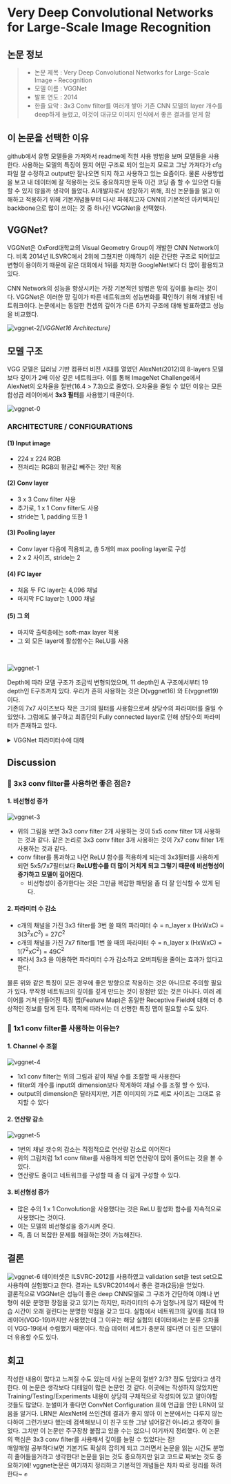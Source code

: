 # Very Deep Convolutional Networks for Large-Scale Image Recognition

## 논문 정보
> - 논문 제목 : Very Deep Convolutional Networks for Large-Scale Image - Recognition  
> - 모델 이름 : VGGNet 
> - 발표 연도 : 2014
> - 한줄 요악 : 3x3 Conv filter를 여러개 쌓아 기존 CNN 모델의 layer 개수를 deep하게 늘렸고, 이것이 대규모 이미지 인식에서 좋은 결과를 얻게 함


## 이 논문을 선택한 이유
github에서 유명 모델들을 가져와서 readme에 적힌 사용 방법을 보며 모델들을 사용한다. 사용하는 모델의 특징이 뭔지 어떤 구조로 되어 있는지 모르고 그냥 가져다가 cfg파일 잘 수정하고 output만 잘나오면 되지 하고 사용하고 있는 요즘이다. 물론 사용방법을 보고 내 데이터에 잘 적용하는 것도 중요하지만 문뜩 이건 코딩 좀 할 수 있으면 다들 할 수 있지 않을까 생각이 들었다. AI개발자로서 성장하기 위해, 최신 논문들을 읽고 이해하고 적용하기 위해 기본개념들부터 다시! 파헤치고자 CNN의 기본적인 아키텍처인 backbone으로 많이 쓰이는 것 중 하나인 VGGNet을 선택했다.

## VGGNet?
VGGNet은 OxFord대학교의 Visual Geometry Group이 개발한 CNN Network이다. 비록 2014년 ILSVRC에서 2위에 그쳤지만 이해하기 쉬운 간단한 구조로 되어있고 변형이 용이하기 때문에 같은 대회에서 1위를 차지한 GoogleNet보다 더 많이 활용되고 있다.

CNN Network의 성능을 향상시키는 가장 기본적인 방법은 망의 깊이를 늘리는 것이다. VGGNet은 이러한 망 깊이가 따른 네트워크의 성능변화를 확인하기 위해 개발된 네트워크이다. 논문에서는 동일한 컨셉의 깊이가 다른 6가지 구조에 대해 발표하였고 성능을 비교했다.

![vggnet-2](/docs/Img/vggnet-2.jpg)*[VGGNet16 Architecture]*

## 모델 구조
VGG 모델은 딥러닝 기반 컴퓨터 비전 시대를 열었던 AlexNet(2012)의 8-layers 모델보다 깊이가 2배 이상 깊은 네트워크다. 이를 통해 ImageNet Challenge에서 AlexNet의 오차율을 절반(16.4 > 7.3)으로 줄였다. 오차율을 줄일 수 있던 이유는 모든 합성곱 레이어에서 **3x3 필터**를 사용했기 때문이다.

![vggnet-0](/docs/Img/vggnet-0.png)

### ARCHITECTURE / CONFIGURATIONS
 
#### (1) Input image  
- 224 x 224 RGB
- 전처리는 RGB의 평균값 빼주는 것만 적용 

#### (2) Conv layer
- 3 x 3 Conv filter 사용
- 추가로, 1 x 1 Conv filter도 사용
- stride는 1, padding 또한 1

#### (3) Pooling layer
- Conv layer 다음에 적용되고, 총 5개의 max pooling layer로 구성
- 2 x 2 사이즈, stride는 2

#### (4) FC layer
- 처음 두 FC layer는 4,096 채널
- 마지막 FC layer는 1,000 채널

#### (5) 그 외
- 마지막 출력층에는 soft-max layer 적용
- 그 외 모든 layer에 활성함수는 ReLU를 사용    

<br>

![vggnet-1](/docs/Img/vggnet-1.jpg)

Depth에 따라 모델 구조가 조금씩 변형되었으며, 11 depth인 A 구조에서부터 19 depth인 E구조까지 있다. 우리가 흔히 사용하는 것은 D(vggnet16) 와 E(vggnet19) 이다.    
기존의 7x7 사이즈보다 작은 크기의 필터를 사용함으로써 상당수의 파라미터를 줄일 수 있었다. 그럼에도 불구하고 최종단의 Fully connected layer로 인해 상당수의 파라미터가 존재하고 있다.


<details>
<summary>VGGNet 파라미터수에 대해</summary>
<div>
VGGNet은 depth가 늘어남에도 더 큰 conv layer를 사용한 얕은 신경망보다 오히려 파라미터 수가 줄어들었다고 설명한다. 하지만  당시 ILSVRC 2014에서 1등을 차지한 GoogLeNet의 저자 Szegedy가 비판을 했던 부분은 파라미터의 개수가 너무 많다는 점이다. 위의 표를 보면 알 수 있는 것처럼, GoogLeNet의 파라미터의 개수가 <b>5백만개</b> 수준이었던 것에 비해 VGGNet은 가장 단순한 A-구조에서도 파라미터의 개수가 <b>133 백만개</b>로 엄청나게 많다. (GoogLeNet : 22 layers / VGGNet : 11~19 layers)

그 결정적인 이유는 VGGNet의 경우는 AlexNet과 마찬가지로 최종단에 fully-connected layer 3개가 오는데 이 부분에서만 파라미터의 개수가 약 122 백만개가 온다고 한다. 참고로 GoogLeNet은 Fully-connected layer가 없다.

> 정리 : 3x3 보다 더 큰 conv layer를 사용하는 얕은 신경망보다 파라미터 수가 적긴 하지만 그렇다고 가장 적은 것도 아니고 가장 효율적인 것도 아니다.

</div>
</details>

## Discussion
### 🌟 3x3 conv filter를 사용하면 좋은 점은?
#### 1. **비선형성  증가**
![vggnet-3](/docs/Img/vggnet-3.png)
- 위의 그림을 보면 3x3 conv filter 2개 사용하는 것이 5x5 conv filter 1개 사용하는 것과 같다. 같은 논리로 3x3 conv filter 3개 사용하는 것이 7x7 conv filter 1개 사용하는 것과 같다.
- conv filter를 통과하고 나면 ReLU 함수를 적용하게 되는데 3x3필터를 사용하게 되면 5x5/7x7필터보다 **ReLU함수를 더 많이 거치게 되고 그렇기 때문에 비선형성이 증가하고 모델이 깊어진다**.
    - 비선형성이 증가한다는 것은 그만큼 복잡한 패턴을 좀 더 잘 인식할 수 있게 된다.
#### 2. **파라미터 수 감소**
- c개의 채널을 가진 3x3 filter를 3번 쓸 때의 파라미터 수 = n_layer x (HxWxC) = 3($3^2$x$C^2$) = 27$C^2$
- c개의 채널을 가진 7x7 filter를 1번 쓸 때의 파라미터 수 = n_layer x (HxWxC) = 1($7^2$x$C^2$) = 49$C^2$
- 따라서 3x3 을 이용하면 파라미터 수가 감소하고 오버피팅을 줄이는 효과가 있다고 한다.

물론 위와 같은 특징이 모든 경우에 좋은 방향으로 작용하는 것은 아니므로 주의할 필요가 있다. 무작정 네트워크의 깊이를  깊게 만드는 것이 장점만 있는 것은 아니다. 여러 레이어를 거쳐 만들어진 특징 맵(Feature Map)은 동일한 Receptive Field에 대해 더 추상적인 정보를 담게 된다. 목적에 따라서는 더 선명한 특징 맵이 필요할 수도 있다.



### 🌟 1x1 conv filter를 사용하는 이유는?
#### 1. **Channel 수 조절**
![vggnet-4](/docs/Img/vggnet-4.png)
- 1x1 conv filter는 위의 그림과 같이 채널 수를 조절할 때 사용한다
- filter의 개수를 input의 dimension보다 작게하여 채널 수를 조절 할 수 있다.
- output의 dimension은 달라지지만, 기존 이미지의 가로 세로 사이즈는 그대로 유지할 수 있다

#### 2. 연산량 감소
![vggnet-5](/docs/Img/vggnet-5.png)
- 1번의 채널 갯수의 감소는 직접적으로 연산량 감소로 이어진다
- 위의 그림처럼 1x1 conv filter를 사용하게 되면 연산량이 많이 줄어드는 것을 볼 수 있다.
- 연산량도 줄이고 네트워크를 구성할 때 좀 더 깊게 구성할 수 있다.
  
#### 3. 비선형성 증가
- 많은 수의 1 x 1 Convolution을 사용했다는 것은 ReLU 활성화 함수를 지속적으로 사용했다는 것이다.
- 이는 모델의 비선형성을 증가시켜 준다.
- 즉, 좀 더 복잡한 문제를 해결하는것이 가능해진다.


## 결론
![vggnet-6](/docs/Img/vggnet-6.png)
데이터셋은 ILSVRC-2012를 사용하였고 validation set을 test set으로 사용하여 실험했다고 한다. 결과는 ILSVRC2014에서 좋은 결과(2등)을 얻었다.  
결론적으로 VGGNet은 성능이 좋은 deep CNN모델로 그 구조가 간단하여 이해나 변형이 쉬운 분명한 장점을 갖고 있기는 하지만, 파라미터의 수가 엄청나게 많기 때문에 학습 시간이 오래 걸린다는 분명한 약점을 갖고 있다.
실험에서 네트워크의 깊이를 최대 19 레이어(VGG-19)까지만 사용했는데 그 이유는 해당 실험의 데이터에서는 분류 오차율이 VGG-19에서 수렴했기 때문이다. 학습 데이터 세트가 충분히 많다면 더 깊은 모델이 더 유용할 수도 있다.

## 회고
작성한 내용이 많다고 느껴질 수도 있는데 사실 논문의 절반? 2/3? 정도 담았다고 생각한다. 이 논문은 생각보다 디테일이 많은 논문인 것 같다. 이곳에는 작성하지 않았지만 Training/Testing/Experiments 내용이 상당히 구체적으로 작성되어 있고 알아야할 것들도 많았다. 눈썰미가 좋다면 ConvNet Configuration 표에 언급을 안한 LRN이 있음을 알거다. LRN은 AlexNet에 쓰인건데 결과가 좋지 않아 이 논문에서는 다루지 않는다하여 그런가보다 했는데 검색해보니 이 친구 또한 그냥 넘어갈건 아니라고 생각이 들었다. 그치만 이 논문만 주구장창 붙잡고 있을 수는 없으니 여기까지 정리했다. 이 논문의 핵심은 3x3 conv filter를 사용해서 깊이를 늘릴 수 있었다는 점!    
매일매일 공부하다보면 기본기도 확실히 잡히게 되고 그러면서 논문을 읽는 시간도 분명히 줄어들을거라고 생각한다! 논문을 읽는 것도 중요하지만 읽고 코드로 짜보는 것도 중요하기에! vggnet논문은 여기까지 정리하고 기본적인 개념들은 차차 따로 정리를 하려한다~ ✊

